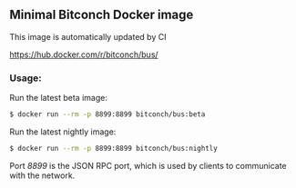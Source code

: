 ## Minimal Bitconch Docker image
This image is automatically updated by CI

https://hub.docker.com/r/bitconch/bus/

### Usage:
Run the latest beta image:
```bash
$ docker run --rm -p 8899:8899 bitconch/bus:beta
```

Run the latest nightly image:
```bash
$ docker run --rm -p 8899:8899 bitconch/bus:nightly
```

Port *8899* is the JSON RPC port, which is used by clients to communicate with the network.

